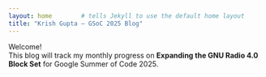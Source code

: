 ```yaml
---
layout: home        # tells Jekyll to use the default home layout
title: "Krish Gupta – GSoC 2025 Blog"
---
```


Welcome!  
This blog will track my monthly progress on **Expanding the GNU Radio 4.0 Block Set** for Google Summer of Code 2025.
